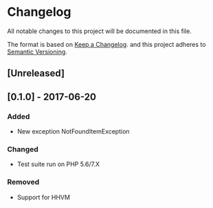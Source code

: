 # Changelog
All notable changes to this project will be documented in this file.

The format is based on [Keep a Changelog](http://keepachangelog.com/en/1.0.0/).
and this project adheres to [Semantic Versioning](http://semver.org/spec/v2.0.0.html).

## [Unreleased]

## [0.1.0] - 2017-06-20
### Added
- New exception NotFoundItemException

### Changed
- Test suite run on PHP 5.6/7.X

### Removed
- Support for HHVM
